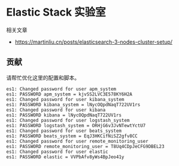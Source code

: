 # Elastic Stack 实验室

相关文章

- https://martinliu.cn/posts/elasticsearch-3-nodes-cluster-setup/



## 贡献

请帮忙优化这里的配置和脚本。

    es1: Changed password for user apm_system
    es1: PASSWORD apm_system = kjvSS2LVC3E578KY6H2A
    es1: Changed password for user kibana_system
    es1: PASSWORD kibana_system = lNycOQpdNaqT722UV1rs
    es1: Changed password for user kibana
    es1: PASSWORD kibana = lNycOQpdNaqT722UV1rs
    es1: Changed password for user logstash_system
    es1: PASSWORD logstash_system = ORHjG6v3JvNTewtYctU7
    es1: Changed password for user beats_system
    es1: PASSWORD beats_system = EqJ3HKCifNiSZ2gfv8CC
    es1: Changed password for user remote_monitoring_user
    es1: PASSWORD remote_monitoring_user = T8Uq4CDpJeCFG9DBEL23
    es1: Changed password for user elastic
    es1: PASSWORD elastic = VVPbAfv8yWs4BpJeo41y